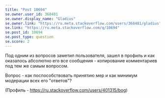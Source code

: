 ```yaml
---
title: "Post 10694"
se.owner.user_id: 368481
se.owner.display_name: "Gladius"
se.owner.link: "https://ru.meta.stackoverflow.com/users/368481/gladius"
se.link: "https://ru.meta.stackoverflow.com/q/10694"
se.post_id: 10694
se.post_type: question
se.score: 2
---
```

<p>Под одним из вопросов заметил пользователя, зашел в профиль и как оказалось абсолютно его все сообщения - копирование комментариев под тем  же самым вопросом.</p>
<p>Вопрос - как поспособствовать принятию мер и как минимум модерации всех его &quot;ответов&quot;?</p>
<p>(Профиль - <a href="https://ru.stackoverflow.com/users/401315/bog">https://ru.stackoverflow.com/users/401315/bog</a>)</p>
